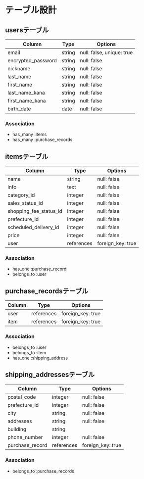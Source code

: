 # テーブル設計

## usersテーブル

| Column                | Type    | Options                   |
|-----------------------|---------|---------------------------|
| email                 | string  | null: false, unique: true |
| encrypted_password    | string  | null: false               |
| nickname              | string  | null: false               |
| last_name             | string  | null: false               |
| first_name            | string  | null: false               |
| last_name_kana        | string  | null: false               |
| first_name_kana       | string  | null: false               |
| birth_date            | date    | null: false               |

### Association

- has_many :items
- has_many :purchase_records


## itemsテーブル

| Column                 | Type       | Options           |
|------------------------|------------|-------------------|
| name                   | string     | null: false       |
| info                   | text       | null: false       |
| category_id            | integer    | null: false       |
| sales_status_id        | integer    | null: false       |
| shopping_fee_status_id | integer    | null: false       |
| prefecture_id          | integer    | null: false       |
| scheduled_delivery_id  | integer    | null: false       |
| price                  | integer    | null: false       |
| user                   | references | foreign_key: true |

### Association

- has_one :purchase_record
- belongs_to :user


## purchase_recordsテーブル

| Column | Type       | Options           |
|--------|------------|-------------------|
| user   | references | foreign_key: true |
| item   | references | foreign_key: true |

### Association

- belongs_to :user
- belongs_to :item
- has_one :shipping_address


## shipping_addressesテーブル

| Column          | Type       | Options           |
|-----------------|------------|-------------------|
| postal_code     | integer    | null: false       |
| prefecture_id   | integer    | null: false       |
| city            | string     | null: false       |
| addresses       | string     | null: false       |
| building        | string     |                   |
| phone_number    | integer    | null: false       |
| purchase_record | references | foreign_key: true |

### Association

- belongs_to :purchase_records
